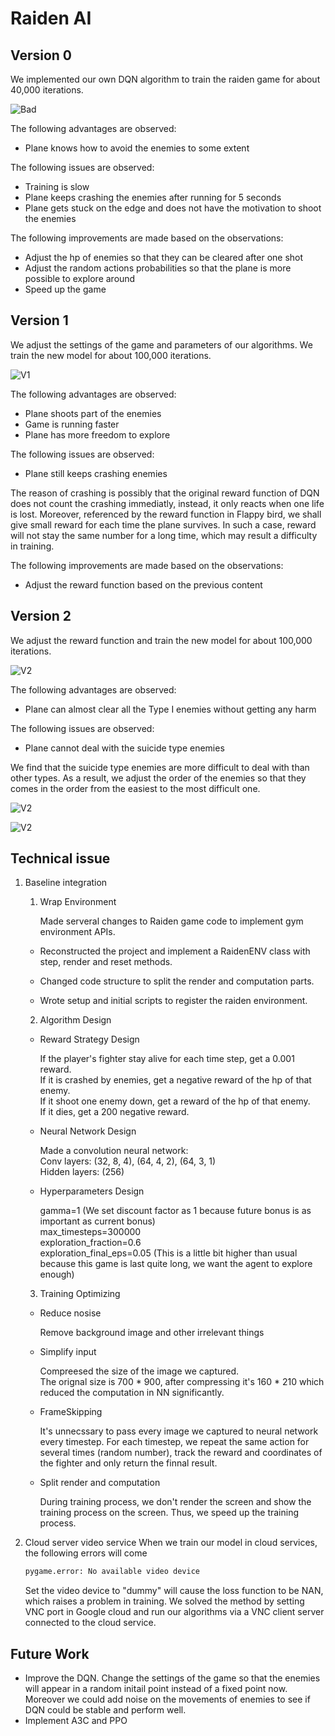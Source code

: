 # Raiden AI

## Version 0

We implemented our own DQN algorithm to train the raiden game for about 40,000 iterations.

![Bad](resource/img_v0_good.gif)

The following advantages are observed:
- Plane knows how to avoid the enemies to some extent

The following issues are observed:
- Training is slow
- Plane keeps crashing the enemies after running for 5 seconds
- Plane gets stuck on the edge and does not have the motivation to shoot the enemies

The following improvements are made based on the observations:
- Adjust the hp of enemies so that they can be cleared after one shot
- Adjust the random actions probabilities so that the plane is more possible to explore around
- Speed up the game

## Version 1
We adjust the settings of the game and parameters of our algorithms. We train the new model for about 100,000 iterations.

![V1](resource/img_v0_good_2.gif)

The following advantages are observed:
- Plane shoots part of the enemies
- Game is running faster
- Plane has more freedom to explore

The following issues are observed:
- Plane still keeps crashing enemies 

The reason of crashing is possibly that the original reward function of DQN does not count the crashing immediatly, instead, it only reacts when one life is lost. Moreover, referenced by the reward function in Flappy bird, we shall give small reward for each time the plane survives. In such a case, reward will not stay the same number for a long time, which may result a difficulty in training.

The following improvements are made based on the observations:
- Adjust the reward function based on the previous content

## Version 2
We adjust the reward function and train the new model for about 100,000 iterations.

![V2](resource/img_vf_good_2.gif)

The following advantages are observed:
- Plane can almost clear all the Type I enemies without getting any harm

The following issues are observed:
- Plane cannot deal with the suicide type enemies

We find that the suicide type enemies are more difficult to deal with than other types. As a result, we adjust the order of the enemies so that they comes in the order from the easiest to the most difficult one.

![V2](resource/img_vf_good.gif)

![V2](resource/img_vf_tower.gif)

## Technical issue
1. Baseline integration

   1.  Wrap Environment
   
        Made serveral changes to Raiden game code to implement gym environment APIs.
    
      * Reconstructed the project and implement a RaidenENV class with step, render and reset methods.
    
      * Changed code structure to split the render and computation parts.
    
      * Wrote setup and initial scripts to register the raiden environment.
    
   2. Algorithm Design 
   
    * Reward Strategy Design
    
      If the player's fighter stay alive for each time step, get a 0.001 reward.<br />
      If it is crashed by enemies, get a negative reward of the hp of that enemy.<br />
      If it shoot one enemy down, get a reward of the hp of that enemy.<br />
      If it dies, get a 200 negative reward.<br />
    
    * Neural Network Design
    
      Made a convolution neural network:<br />
      Conv layers: (32, 8, 4), (64, 4, 2), (64, 3, 1)<br />
      Hidden layers: (256)
    
    * Hyperparameters Design
    
      gamma=1 (We set discount factor as 1 because future bonus is as important as current bonus)<br />
      max_timesteps=300000<br />
      exploration_fraction=0.6<br />
      exploration_final_eps=0.05 (This is a little bit higher than usual because this game is last quite long, we want the agent to explore enough)<br />
    
   3. Training Optimizing
   
    * Reduce nosise
    
      Remove background image and other irrelevant things
    
    * Simplify input
    
      Compreesed the size of the image we captured.<br />
      The orignal size is 700 * 900, after compressing it's 160 * 210 which reduced the computation in NN significantly.
    
    * FrameSkipping
    
      It's unnecssary to pass every image we captured to neural network every timestep. For each timestep, we repeat the same action for several times (random number), track the reward and coordinates of the fighter and only return the finnal result.
    
    * Split render and computation
    
      During training process, we don't render the screen and show the training process on the screen. Thus, we speed up the training process.

2. Cloud server video service
    When we train our model in cloud services, the following errors will come
    ```sh
    pygame.error: No available video device
    ```
    Set the video device to "dummy" will cause the loss function to be NAN, which     raises a problem in training. 
    We solved the method by setting VNC port in Google cloud and run our         algorithms via a VNC client server connected to the cloud service.
## Future Work

- Improve the DQN. Change the settings of the game so that the enemies will appear in a random initail point instead of a fixed point now. Moreover we could add noise on the movements of enemies to see if DQN could be stable and perform well.
- Implement A3C and PPO
